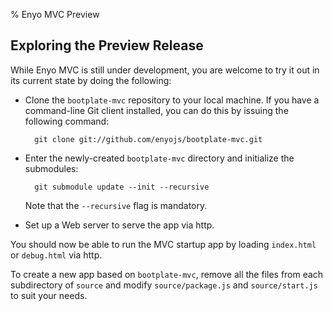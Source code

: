 % Enyo MVC Preview

## Exploring the Preview Release

While Enyo MVC is still under development, you are welcome to try it out in its
current state by doing the following:

* Clone the `bootplate-mvc` repository to your local machine.  If you have a
    command-line Git client installed, you can do this by issuing the following
    command:

        git clone git://github.com/enyojs/bootplate-mvc.git

* Enter the newly-created `bootplate-mvc` directory and initialize the
    submodules:

        git submodule update --init --recursive

    Note that the `--recursive` flag is mandatory.

* Set up a Web server to serve the app via http.

You should now be able to run the MVC startup app by loading `index.html` or
`debug.html` via http.

To create a new app based on `bootplate-mvc`, remove all the files from each
subdirectory of `source` and modify `source/package.js` and `source/start.js` to
suit your needs.
